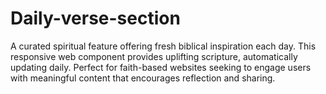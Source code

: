 # Daily-verse-section
A curated spiritual feature offering fresh biblical inspiration each day. This responsive web component provides uplifting scripture, automatically updating daily. Perfect for faith-based websites seeking to engage users with meaningful content that encourages reflection and sharing.
